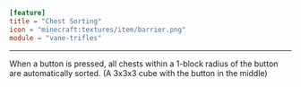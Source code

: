 ```toml
[feature]
title = "Chest Sorting"
icon = "minecraft:textures/item/barrier.png"
module = "vane-trifles"
```
---
When a button is pressed, all chests within a 1-block radius of the button are automatically sorted. (A 3x3x3 cube with the button in the middle)

